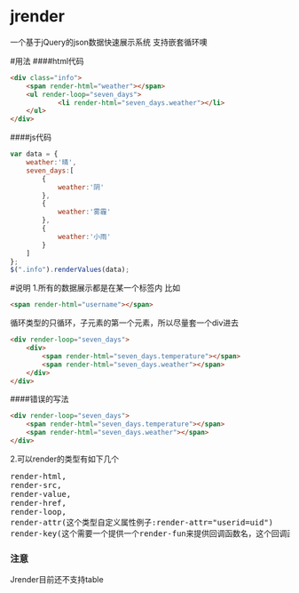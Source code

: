 

# jrender
一个基于jQuery的json数据快速展示系统
支持嵌套循环噢

#用法
####html代码
```html
<div class="info">
	<span render-html="weather"></span>
	<ul render-loop="seven_days">
	        <li render-html="seven_days.weather"></li>
	</ul>
</div>
```
####js代码
```javascript
var data = {
    weather:'晴',
    seven_days:[
        {
            weather:'阴'
        },
        {
            weather:'雾霾'
        },
        {
            weather:'小雨'
        }
    ]
};
$(".info").renderValues(data);
```
#说明
1.所有的数据展示都是在某一个标签内
比如
```html
<span render-html="username"></span>
```
循环类型的只循环，子元素的第一个元素，所以尽量套一个div进去
```html
<div render-loop="seven_days">
    <div>
    	<span render-html="seven_days.temperature"></span>
    	<span render-html="seven_days.weather"></span>
    </div>
</div>
```
####错误的写法
```html
<div render-loop="seven_days">
    <span render-html="seven_days.temperature"></span>
    <span render-html="seven_days.weather"></span>
</div>
```

2.可以render的类型有如下几个
<pre>
render-html, 
render-src, 
render-value, 
render-href, 
render-loop, 
render-attr(这个类型自定义属性例子:render-attr="userid=uid")
render-key(这个需要一个提供一个render-fun来提供回调函数名，这个回调函数需要在第三个参数传递进来，详情看exmples)
</pre>

### 注意
Jrender目前还不支持table

